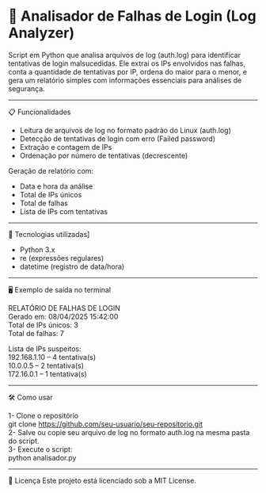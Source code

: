 # 🔐 Analisador de Falhas de Login (Log Analyzer)

Script em Python que analisa arquivos de log (auth.log) para identificar tentativas de login malsucedidas. Ele extrai os IPs envolvidos nas falhas, conta a quantidade de tentativas por IP, ordena do maior para o menor, e gera um relatório simples com informações essenciais para análises de segurança.

---

📋 Funcionalidades

- Leitura de arquivos de log no formato padrão do Linux (auth.log)
- Detecção de tentativas de login com erro (Failed password)
- Extração e contagem de IPs
- Ordenação por número de tentativas (decrescente)

Geração de relatório com:

- Data e hora da análise
- Total de IPs únicos
- Total de falhas
- Lista de IPs com tentativas

---

🧠 Tecnologias utilizadas]

- Python 3.x
- re (expressões regulares)
- datetime (registro de data/hora)

---

🖥️ Exemplo de saída no terminal

RELATÓRIO DE FALHAS DE LOGIN  
Gerado em: 08/04/2025 15:42:00  
Total de IPs únicos: 3  
Total de falhas: 7  


Lista de IPs suspeitos:  
192.168.1.10 – 4 tentativa(s)  
10.0.0.5     – 2 tentativa(s)  
172.16.0.1   – 1 tentativa(s)  

---

🛠️ Como usar

1- Clone o repositório  
git clone https://github.com/seu-usuario/seu-repositorio.git  
2- Salve ou copie seu arquivo de log no formato auth.log na mesma pasta do script.  
3- Execute o script:  
python analisador.py  

---

📄 Licença
Este projeto está licenciado sob a MIT License.


